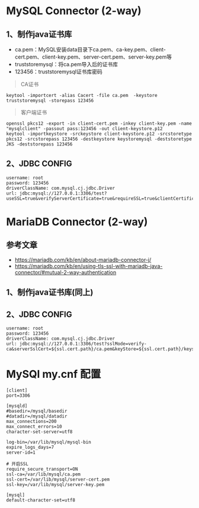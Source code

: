 # MySQL Connector (2-way)

## 1、制作java证书库
- ca.pem：MySQL安装data目录下ca.pem、ca-key.pem、client-cert.pem、client-key.pem、server-cert.pem、server-key.pem等
- truststoremysql：将ca.pem导入后的证书库
- 123456：truststoremysql证书库密码

> CA证书
```shell
keytool -importcert -alias Cacert -file ca.pem  -keystore truststoremysql -storepass 123456
```
> 客户端证书
```shell
openssl pkcs12 -export -in client-cert.pem -inkey client-key.pem -name "mysqlclient" -passout pass:123456 -out client-keystore.p12
keytool -importkeystore -srckeystore client-keystore.p12 -srcstoretype pkcs12 -srcstorepass 123456 -destkeystore keystoremysql -deststoretype JKS -deststorepass 123456
```
## 2、JDBC CONFIG
```text
username: root
password: 123456
driverClassName: com.mysql.cj.jdbc.Driver
url: jdbc:mysql://127.0.0.1:3306/test?useSSL=true&verifyServerCertificate=true&requireSSL=true&clientCertificateKeyStoreUrl=file:${ssl.cert.path}/keystoremysql&clientCertificateKeyStorePassword=123456&trustCertificateKeyStoreUrl=file:${ssl.cert.path}/truststoremysql&trustCertificateKeyStorePassword=123456&useUnicode=true&characterEncoding=utf8&autoReconnect=true&serverTimezone=Asia/Shanghai
```

# MariaDB Connector (2-way)

## 参考文章
- https://mariadb.com/kb/en/about-mariadb-connector-j/
- https://mariadb.com/kb/en/using-tls-ssl-with-mariadb-java-connector/#mutual-2-way-authentication

## 1、制作java证书库(同上)

## 2、JDBC CONFIG

```text
username: root
password: 123456
driverClassName: com.mysql.cj.jdbc.Driver
url: jdbc:mysql://127.0.0.1:3306/test?sslMode=verify-ca&serverSslCert=${ssl.cert.path}/ca.pem&keyStore=${ssl.cert.path}/keystoremysql&keyStorePassword=123456
```

# MySQl my.cnf 配置
```text
[client]
port=3306

[mysqld]
#basedir=/mysql/basedir
#datadir=/mysql/datadir
max_connections=200
max_connect_errors=10
character-set-server=utf8

log-bin=/var/lib/mysql/mysql-bin
expire_logs_days=7
server-id=1

# 开启SSL
require_secure_transport=ON
ssl-ca=/var/lib/mysql/ca.pem
ssl-cert=/var/lib/mysql/server-cert.pem
ssl-key=/var/lib/mysql/server-key.pem

[mysql]
default-character-set=utf8
```